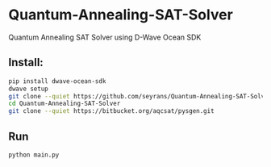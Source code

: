# Quantum-Annealing-SAT-Solver
Quantum Annealing SAT Solver using D-Wave Ocean SDK 

## Install:
```bash
pip install dwave-ocean-sdk
dwave setup
git clone --quiet https://github.com/seyrans/Quantum-Annealing-SAT-Solver
cd Quantum-Annealing-SAT-Solver
git clone --quiet https://bitbucket.org/aqcsat/pysgen.git
```

## Run 
```bash
python main.py
```
